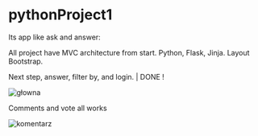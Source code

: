 # pythonProject1

Its app like ask and answer:

All project have MVC architecture from start.
Python, Flask, Jinja. Layout Bootstrap.

Next step, answer, filter by, and login. | DONE !


![głowna](https://github.com/Patrykos9/pythonProject1/assets/111229583/f904a491-b2ac-4d1e-8d89-f1b33af8a86a)


Comments and vote all works


![komentarz](https://github.com/Patrykos9/pythonProject1/assets/111229583/d73afcf3-ebc4-4670-89f3-cfe0e5147941)
